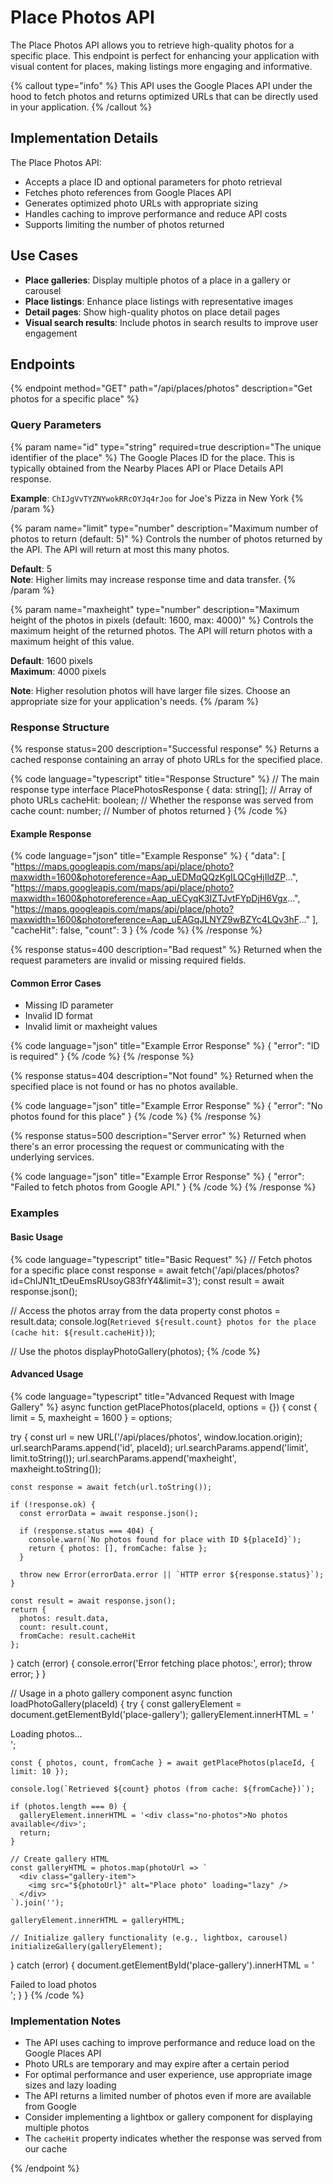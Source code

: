 # Place Photos API

The Place Photos API allows you to retrieve high-quality photos for a specific place. This endpoint is perfect for enhancing your application with visual content for places, making listings more engaging and informative.

{% callout type="info" %}
This API uses the Google Places API under the hood to fetch photos and returns optimized URLs that can be directly used in your application.
{% /callout %}

## Implementation Details

The Place Photos API:
- Accepts a place ID and optional parameters for photo retrieval
- Fetches photo references from Google Places API
- Generates optimized photo URLs with appropriate sizing
- Handles caching to improve performance and reduce API costs
- Supports limiting the number of photos returned

## Use Cases

- **Place galleries**: Display multiple photos of a place in a gallery or carousel
- **Place listings**: Enhance place listings with representative images
- **Detail pages**: Show high-quality photos on place detail pages
- **Visual search results**: Include photos in search results to improve user engagement

## Endpoints

{% endpoint method="GET" path="/api/places/photos" description="Get photos for a specific place" %}

### Query Parameters

{% param name="id" type="string" required=true description="The unique identifier of the place" %}
The Google Places ID for the place. This is typically obtained from the Nearby Places API or Place Details API response.

**Example**: `ChIJgVvTYZNYwokRRcOYJq4rJoo` for Joe's Pizza in New York
{% /param %}

{% param name="limit" type="number" description="Maximum number of photos to return (default: 5)" %}
Controls the number of photos returned by the API. The API will return at most this many photos.

**Default**: 5  
**Note**: Higher limits may increase response time and data transfer.
{% /param %}

{% param name="maxheight" type="number" description="Maximum height of the photos in pixels (default: 1600, max: 4000)" %}
Controls the maximum height of the returned photos. The API will return photos with a maximum height of this value.

**Default**: 1600 pixels  
**Maximum**: 4000 pixels

**Note**: Higher resolution photos will have larger file sizes. Choose an appropriate size for your application's needs.
{% /param %}

### Response Structure

{% response status=200 description="Successful response" %}
Returns a cached response containing an array of photo URLs for the specified place.

{% code language="typescript" title="Response Structure" %}
// The main response type
interface PlacePhotosResponse {
  data: string[];      // Array of photo URLs
  cacheHit: boolean;   // Whether the response was served from cache
  count: number;       // Number of photos returned
}
{% /code %}

#### Example Response

{% code language="json" title="Example Response" %}
{
  "data": [
    "https://maps.googleapis.com/maps/api/place/photo?maxwidth=1600&photoreference=Aap_uEDMqQQzKgILQCgHjIldZP...",
    "https://maps.googleapis.com/maps/api/place/photo?maxwidth=1600&photoreference=Aap_uECyqK3IZTJvtFYpDjH6Vgx...",
    "https://maps.googleapis.com/maps/api/place/photo?maxwidth=1600&photoreference=Aap_uEAGqJLNYZ9wBZYc4LQv3hF..."
  ],
  "cacheHit": false,
  "count": 3
}
{% /code %}
{% /response %}

{% response status=400 description="Bad request" %}
Returned when the request parameters are invalid or missing required fields.

#### Common Error Cases
- Missing ID parameter
- Invalid ID format
- Invalid limit or maxheight values

{% code language="json" title="Example Error Response" %}
{
  "error": "ID is required"
}
{% /code %}
{% /response %}

{% response status=404 description="Not found" %}
Returned when the specified place is not found or has no photos available.

{% code language="json" title="Example Error Response" %}
{
  "error": "No photos found for this place"
}
{% /code %}
{% /response %}

{% response status=500 description="Server error" %}
Returned when there's an error processing the request or communicating with the underlying services.

{% code language="json" title="Example Error Response" %}
{
  "error": "Failed to fetch photos from Google API."
}
{% /code %}
{% /response %}

### Examples

#### Basic Usage

{% code language="typescript" title="Basic Request" %}
// Fetch photos for a specific place
const response = await fetch('/api/places/photos?id=ChIJN1t_tDeuEmsRUsoyG83frY4&limit=3');
const result = await response.json();

// Access the photos array from the data property
const photos = result.data;
console.log(`Retrieved ${result.count} photos for the place (cache hit: ${result.cacheHit})`);

// Use the photos
displayPhotoGallery(photos);
{% /code %}

#### Advanced Usage

{% code language="typescript" title="Advanced Request with Image Gallery" %}
async function getPlacePhotos(placeId, options = {}) {
  const { limit = 5, maxheight = 1600 } = options;
  
  try {
    const url = new URL('/api/places/photos', window.location.origin);
    url.searchParams.append('id', placeId);
    url.searchParams.append('limit', limit.toString());
    url.searchParams.append('maxheight', maxheight.toString());
    
    const response = await fetch(url.toString());
    
    if (!response.ok) {
      const errorData = await response.json();
      
      if (response.status === 404) {
        console.warn(`No photos found for place with ID ${placeId}`);
        return { photos: [], fromCache: false };
      }
      
      throw new Error(errorData.error || `HTTP error ${response.status}`);
    }
    
    const result = await response.json();
    return {
      photos: result.data,
      count: result.count,
      fromCache: result.cacheHit
    };
  } catch (error) {
    console.error('Error fetching place photos:', error);
    throw error;
  }
}

// Usage in a photo gallery component
async function loadPhotoGallery(placeId) {
  try {
    const galleryElement = document.getElementById('place-gallery');
    galleryElement.innerHTML = '<div class="loading">Loading photos...</div>';
    
    const { photos, count, fromCache } = await getPlacePhotos(placeId, { limit: 10 });
    
    console.log(`Retrieved ${count} photos (from cache: ${fromCache})`);
    
    if (photos.length === 0) {
      galleryElement.innerHTML = '<div class="no-photos">No photos available</div>';
      return;
    }
    
    // Create gallery HTML
    const galleryHTML = photos.map(photoUrl => `
      <div class="gallery-item">
        <img src="${photoUrl}" alt="Place photo" loading="lazy" />
      </div>
    `).join('');
    
    galleryElement.innerHTML = galleryHTML;
    
    // Initialize gallery functionality (e.g., lightbox, carousel)
    initializeGallery(galleryElement);
  } catch (error) {
    document.getElementById('place-gallery').innerHTML = 
      '<div class="error">Failed to load photos</div>';
  }
}
{% /code %}

### Implementation Notes

- The API uses caching to improve performance and reduce load on the Google Places API
- Photo URLs are temporary and may expire after a certain period
- For optimal performance and user experience, use appropriate image sizes and lazy loading
- The API returns a limited number of photos even if more are available from Google
- Consider implementing a lightbox or gallery component for displaying multiple photos
- The `cacheHit` property indicates whether the response was served from our cache

{% /endpoint %} 